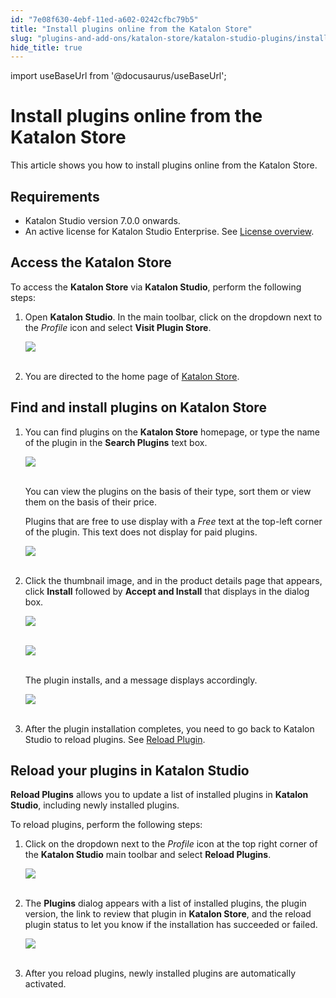 ```yaml
---
id: "7e08f630-4ebf-11ed-a602-0242cfbc79b5"
title: "Install plugins online from the Katalon Store"
slug: "plugins-and-add-ons/katalon-store/katalon-studio-plugins/install-plugins-online-from-the-katalon-store"
hide_title: true
---
```

import useBaseUrl from '@docusaurus/useBaseUrl';


# <a id="concept-2950" class="anchor_top_offset"/><a id="ariaid-title1" class="anchor_top_offset"/>Install plugins online from the Katalon Store

<p xmlns="http://www.w3.org/1999/xhtml" className="p">This article shows you how to install plugins online from the Katalon Store.</p> 

## Requirements

<ul xmlns="http://www.w3.org/1999/xhtml" className="ul"><li className="li">Katalon Studio version 7.0.0 onwards.</li><li className="li">An active license for Katalon Studio Enterprise. See  <a className="xref" href="/docs/administer/katalon-studio-enterprise-and-katalon-runtime-engine-license/license-overview">License overview</a>.</li></ul> 

## <a id="id_1" class="anchor_top_offset"/>Access the <span xmlns="http://www.w3.org/1999/xhtml" className="ph">Katalon Store</span> 

<p xmlns="http://www.w3.org/1999/xhtml" className="p">To access the <strong className="ph b"><span className="ph">Katalon Store</span></strong> via <strong className="ph b">Katalon     Studio</strong>, perform the following steps:</p> 
<ol xmlns="http://www.w3.org/1999/xhtml" className="ol"><li className="li">     <p className="p">Open <strong className="ph b">Katalon Studio</strong>. In the main toolbar, click on the dropdown       next to the <em className="ph i">Profile</em> icon and select <strong className="ph b">Visit Plugin         Store</strong>.</p>     <p className="p">       <img className="image" src={useBaseUrl("https://github.com/katalon-studio/docs-images/raw/master/katalon-store/docs/user/K.S.E-8.3.0-access_store_in_ks_visit_plugin.png")} width={500} /><br /><br />     </p>   </li><li className="li">     <p className="p">You are directed to the home page of <a className="xref j-external-link" href="https://store.katalon.com/" target="_blank">Katalon Store</a>.</p>   </li></ol> 

## <a id="id_2" class="anchor_top_offset"/>Find and install plugins on <span xmlns="http://www.w3.org/1999/xhtml" className="ph">Katalon Store</span> 

<ol xmlns="http://www.w3.org/1999/xhtml" className="ol"><li className="li">     <p className="p">You can find plugins on the <strong className="ph b"><span className="ph">Katalon Store</span></strong>       homepage, or type the name of the plugin in the <strong className="ph b">Search         Plugins</strong> text box.</p>     <p className="p">       <img className="image" src={useBaseUrl("https://github.com/katalon-studio/docs-images/raw/master/katalon-store/docs/user/Gettins%20Started%20Updated%20Images/K.S.E-8.3.0-getting_started_plugin_display.png")} /><br /><br />     </p>     <p className="p">You can view the plugins on the basis of their type, sort them       or view them on the basis of their price.</p>     <p className="p">Plugins that are free to use display with a <em className="ph i">Free</em> text       at the top-left corner of the plugin. This text does not display       for paid plugins.</p>     <p className="p">       <img className="image" src={useBaseUrl("https://github.com/katalon-studio/docs-images/raw/master/katalon-store/docs/user/Gettins%20Started%20Updated%20Images/K.S.E-8.3.0-getting_started_katalon_store_free_plugin.png")} width={300} /><br /><br />     </p>   </li><li className="li">     <p className="p">Click the thumbnail image, and in the product details page that       appears, click <strong className="ph b">Install</strong> followed by <strong className="ph b">Accept         and Install</strong> that displays in the dialog box.</p>     <p className="p">       <img className="image" src={useBaseUrl("https://github.com/katalon-studio/docs-images/raw/master/katalon-store/docs/user/Gettins%20Started%20Updated%20Images/K.S.E-8.3.0-getting_started_plugins_on_display.png")} /><br /><br />     </p>     <p className="p">       <img className="image" src={useBaseUrl("https://github.com/katalon-studio/docs-images/raw/master/katalon-store/docs/user/Gettins%20Started%20Updated%20Images/K.S.E-8.3.0-getting_started_plugin_installation_progress.png")} /><br /><br />     </p>     <p className="p">The plugin installs, and a message displays accordingly.</p>     <p className="p">       <img className="image" src={useBaseUrl("https://github.com/katalon-studio/docs-images/raw/master/katalon-store/docs/user/Gettins%20Started%20Updated%20Images/K.S.E-8.3.0-getting_started_plugin_installed_message.png")} /><br /><br />     </p>   </li><li className="li">     <p className="p">After the plugin installation completes, you need to go back to       Katalon Studio to reload plugins. See <a className="xref" href="/docs/plugins-and-add-ons/katalon-store/access-to-katalon-store-from-katalon-studio#id_2">Reload         Plugin</a>.</p>   </li></ol> 

## <a id="id_2" class="anchor_top_offset"/>Reload your plugins in <span xmlns="http://www.w3.org/1999/xhtml" className="ph">Katalon Studio</span> 

<p xmlns="http://www.w3.org/1999/xhtml" className="p"><strong className="ph b">Reload Plugins</strong> allows you to   update a list of installed plugins in <strong className="ph b">Katalon     Studio</strong>, including newly installed plugins.</p> 
<p xmlns="http://www.w3.org/1999/xhtml" className="p">To reload plugins, perform the following steps:</p> 
<ol xmlns="http://www.w3.org/1999/xhtml" className="ol"><li className="li">     <p className="p">Click on the dropdown next to the <em className="ph i">Profile</em> icon at the       top right corner of the <strong className="ph b">Katalon Studio</strong> main toolbar       and select <strong className="ph b">Reload Plugins</strong>.</p>     <p className="p">       <img className="image" src={useBaseUrl("https://github.com/katalon-studio/docs-images/raw/master/katalon-store/docs/user/K.S.E-8.3.0-access_store_in_ks_reload_plugin.png")} width={500} /><br /><br />     </p>   </li><li className="li">     <p className="p">The <strong className="ph b">Plugins</strong> dialog appears with a list of       installed plugins, the plugin version, the link to review that       plugin in <strong className="ph b"><span className="ph">Katalon Store</span></strong>, and the reload plugin       status to let you know if the installation has succeeded or       failed.</p>     <p className="p">       <img className="image" src={useBaseUrl("https://github.com/katalon-studio/docs-images/raw/master/katalon-store/docs/user/access-store-in-KS/reload-plugin-result.png")} width={700} /><br /><br />     </p>   </li><li className="li">     <p className="p">After you reload plugins, newly installed plugins are       automatically activated.</p>   </li></ol> 
